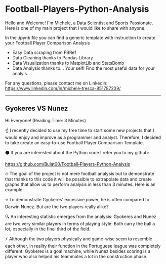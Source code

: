 # Football-Players-Python-Analysis

Hello and Welcome! 
I'm Michele, a Data Scientist and Sports Passionate.
Here is one of my main project that i would like to share with anyone.

In the .ipynb file you can find a generic template with instruction to create your Football Player Comparison Analysis
- Easy Data scraping from FBRef
- Data Cleaning thanks to Pandas Library
- Data Visualization thanks to MatplotLib and StatsBomb
- Data Analysis thanks to... Your self! Find the most useful data for your analyis.


For any questions, please contact me on Linkedin: https://www.linkedin.com/in/michele-tresca-851787239/

-------

## Gyokeres VS Nunez

Hi Everyone! (Reading Time: 3 Minutes)


☝ I recently decided to use my free time to start some new projects that I would enjoy and improve as a programmer and analyst. Therefore, I decided to take create an easy-to-use Football Player Comparison Template.


⚫ If you are interested about the Python code I refer you to my github:

https://github.com/Bulat00/Football-Players-Python-Analysis


🔥 The goal of the project is not mere football analysis but to demonstrate that thanks to this code it will be possible to extrapolate data and create graphs that allow us to perform analysis in less than 3 minutes. Here is an example:


⭐ To demonstrate Gyokeres' excessive power, he is often compared to Darwin Nunez. But are the two players really alike?


🔍 An interesting statistic emerges from the analysis: Gyokeres and Nunez are two very similar players in terms of playing style: Both carry the ball a lot, especially in the final third of the field. 


⚡ Although the two players physically and game-wise seem to resemble each other, in reality their function in the Portuguese league was completely different: Gyokeres is a goal machine, while Nunez besides scoring is a player who also helped his teammates a lot in the construction phase.
